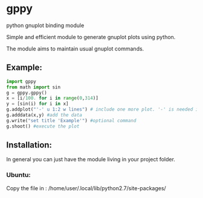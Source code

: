 # gppy
python gnuplot binding module

Simple and efficient module to generate gnuplot plots using python.

The module aims to maintain usual gnuplot commands.

## Example:


```python
import gppy
from math import sin
g = gppy.gppy()
x = [i/100. for i in range(0,314)]
y = [sin(i) for i in x]
g.addplot("'-' u 1:2 w lines") # include one more plot. '-' is needed if using addplot and adddata
g.adddata(x,y) #add the data
g.write("set title 'Example'") #optional command
g.shoot() #execute the plot
 ```
 
## Installation:
 In general you can just have the module living in your project folder.
 
### Ubuntu: 
 Copy the file in :
 /home/user/.local/lib/python2.7/site-packages/

